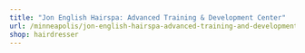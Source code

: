 ```yaml
---
title: "Jon English Hairspa: Advanced Training & Development Center"
url: /minneapolis/jon-english-hairspa-advanced-training-and-development-center/
shop: hairdresser
---
```

